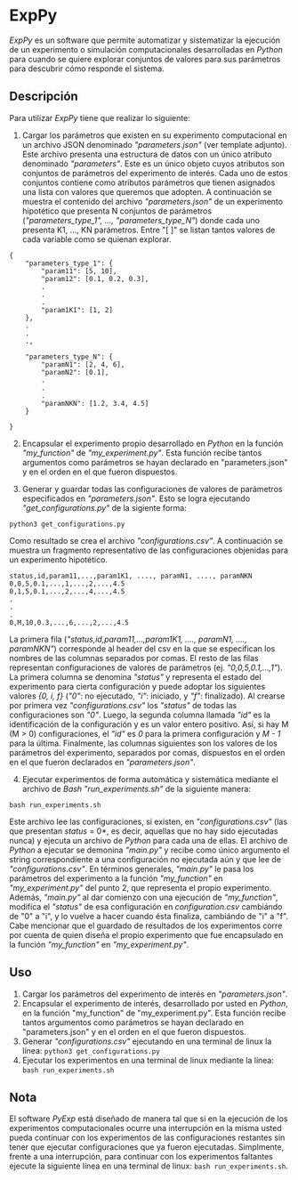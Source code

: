 # ExpPy

*ExpPy* es un software que permite automatizar y sistematizar la ejecución de un experimento o simulación computacionales desarrolladas en *Python* para cuando se quiere explorar conjuntos de valores para sus parámetros para descubrir cómo responde el sistema.

## Descripción

Para utilizar *ExpPy* tiene que realizar lo siguiente:

1. Cargar los parámetros que existen en su experimento computacional en un archivo JSON denominado *"parameters.json"* (ver template adjunto). Este archivo presenta una estructura de datos con un único atributo denominado *"parameters"*. Este es un único objeto cuyos atributos son conjuntos de parámetros del experimento de interés. Cada uno de estos conjuntos contiene como atributos parámetros que tienen asignados una lista con valores que queremos que adopten. A continuación se muestra el contenido del archivo *"parameters.json"* de un experimento hipotético que presenta N conjuntos de parámetros (*"parameters_type_1", ..., "parameters_type_N"*) donde cada uno presenta K1, ..., KN parámetros. Entre "[ ]" se listan tantos valores de cada variable como se quienan explorar.

```
{
    "parameters_type_1": {
        "param11": [5, 10],
        "param12": [0.1, 0.2, 0.3],
        .
        .
        .
        "param1K1": [1, 2]
    },
    .
    .
    .,
    
    "parameters_type_N": {
        "paramN1": [2, 4, 6],
        "paramN2": [0.1],
        .
        .
        .
        "paramNKN": [1.2, 3.4, 4.5]
    }

}
```
2. Encapsular el experimento propio desarrollado en *Python* en la función *"my_function"* de *"my_experiment.py"*. Esta función recibe tantos argumentos como parámetros se hayan declarado en "parameters.json" y en el orden en el que fueron dispuestos.

3. Generar y guardar todas las configuraciones de valores de parámetros especificados en *"parameters.json"*. Esto se logra ejecutando *"get_configurations.py"* de la sigiente forma:

```
python3 get_configurations.py
```

Como resultado se crea el archivo *"configurations.csv"*. A continuación se muestra un fragmento representativo de las configuraciones objenidas para un experimento hipotético.

```
status,id,param11,...,param1K1, ...., paramN1, ...., paramNKN
0,0,5,0.1,...,1,...,2,...,4.5
0,1,5,0.1,...,2,...,4,...,4.5
.
.
.
0,M,10,0.3,...,6,...,2,...,4.5

```
La primera fila (*"status,id,param11,...,param1K1, ...., paramN1, ...., paramNKN"*) corresponde al header del csv en la que se especifican los nombres de las columnas separados por comas. El resto de las filas representan configuraciones de valores de parámetros (ej. *"0,0,5,0.1,...,1"*). La primera columna se denomina *"status"* y representa el estado del experimento para cierta configuración y puede adoptar los siguientes valores *{0, i, f}* (*"0"*: no ejecutado, *"i"*: iniciado, y *"f"*: finalizado). Al crearse por primera vez *"configurations.csv"* los *"status"* de todas las configuraciones son *"0"*. Luego, la segunda columna llamada *"id"* es la identificación de la configuración y es un valor entero positivo. Así, si hay M (M > 0) configuraciones, el *"id"* es *0* para la primera configuración y *M - 1* para la última. Finalmente, las columnas siguientes son los valores de los parámetros del experimento, separados por comas, dispuestos en el orden en el que fueron declarados en *"parameters.json"*.

4. Ejecutar experimentos de forma automática y sistemática mediante el archivo de *Bash* *"run_experiments.sh"* de la siguiente manera:
```
bash run_experiments.sh
```
Este archivo lee las configuraciones, si existen, en *"configurations.csv"* (las que presentan *status* = 0*, es decir, aquellas que no hay sido ejecutadas nunca) y ejecuta un archivo de *Python* para cada una de ellas. El archivo de *Python* a ejecutar se demonina *"main.py"* y recibe como único argumento el string correspondiente a una configuración no ejecutada aún y que lee de *"configurations.csv"*. En términos generales, *"main.py"* le pasa los parámetros del experimento a la función *"my_function"* en *"my_experiment.py"* del punto 2, que representa el propio experimento. Además, *"main.py"* al dar comienzo con una ejecución de *"my_function"*, modifica el *"status"* de esa configuración en *configuration.csv* cambiándo de "0" a "i", y lo vuelve a hacer cuando ésta finaliza, cambiándo de "i" a "f". Cabe mencionar que el guardado de resultados de los experimentos corre por cuenta de quien diseña el propio experimento que fue encapsulado en la función *"my_function"* en *"my_experiment.py"*.

## Uso

1. Cargar los parámetros del experimento de interés en *"parameters.json"*.
2. Encapsular el experimento de interés, desarrollado por usted en *Python*, en la función "my_function" de "my_experiment.py". Esta función recibe tantos argumentos como parámetros se hayan declarado en "parameters.json" y en el orden en el que fueron dispuestos.
3. Generar *"configurations.csv"* ejecutando en una terminal de linux la línea: `python3 get_configurations.py`
5. Ejecutar los experimentos en una terminal de linux mediante la línea: `bash run_experiments.sh`

## Nota

El software *PyExp* está diseñado de manera tal que si en la ejecución de los experimentos computacionales ocurre una interrupción en la misma usted pueda continuar con los experimentos de las configuraciones restantes sin tener que ejecutar configuraciones que ya fueron ejecutadas. Simplmente, frente a una interrupción, para continuar con los experimentos faltantes ejecute la siguiente línea en una terminal de linux: `bash run_experiments.sh`.


